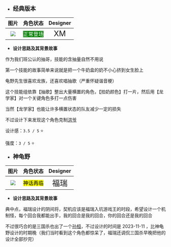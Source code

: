 * **<font size="4">经典版本</font>**

|         图片          | 角色状态                                                                 |         Designer         |
|:-------------------:|----------------------------------------------------------------------|:------------------------:|
| ![](pic/10/x10.png) | <font style="background: green" color = white size = "3">正常登场</font> | <font size="5">XM</font> |

* **设计思路及其背景故事**

作为我们班公认的抽哥，技能的含抽量自然不用说

第一个技能的故事简单来说就是把一个牛奶盒的奶不小心挤到女生脸上

龟野先生很喜欢龙族，还喜欢唱抽歌（严重怀疑谐音梗）

这个技能组依靠【抽歌】整出大量横置的角色，【拍奶颜色】打一片，然后用【龙学家】对一个关键角色多打一点伤害

当然【龙学家】也能让许多横置状态的队友减少一定的损失

不过设计下来发现这个角色克制[洪爷](05陈子洪.md)

设计感：``3.5 / 5`` ⭐

强度：``3 / 5`` ⭐

* **<font size="4">神龟野</font>**

|          图片           | 角色状态                                                                 |         Designer         |
|:---------------------:|----------------------------------------------------------------------|:------------------------:|
| ![](pic/10/godgy.png) | <font style="background: yellow" color = black size = "3">神话再临</font> | <font size="5">福瑞</font> |

* **设计思路及其背景故事**

典中点，福瑞设计的阴间将，契机应该是福瑞入坑游戏王的时段，希望设计一个机制怪，每个回合我都能出手，我的回合是我的回合，你的回合还是我的回合

不过很巧合的是三国杀也出了一个[孙桓](https://wiki.biligame.com/sgs/%E5%AD%99%E6%A1%93)，不过设计的时间是 2023-11-11 ，比神龟野设计的时期晚（我们当时看到这个角色都惊呆了，福瑞还调侃三国杀早晚把他的设计全部抄完）

